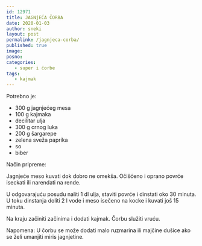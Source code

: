 ```yaml
---
id: 12971
title: JAGNjEĆA ČORBA
date: 2020-01-03
author: sneki
layout: post
permalink: /jagnjeca-corba/
published: true
image: 
posno: 
categories:
   - super i čorbe
tags:
   - kajmak
---
```

Potrebno je:

* 300 g jagnjećeg mesa 
* 100 g kajmaka
* decilitar ulja
* 300 g crnog luka 
* 200 g šargarepe 
* zelena sveža paprika 
* so 
* biber

Način pripreme:

Jagnjeće meso kuvati dok dobro ne omekša. Očišćeno i oprano povrće iseckati ili narendati na rende. 

U odgovarajuću posudu naliti 1 dl ulja, staviti povrće i dinstati oko 30 minuta. U toku dinstanja doliti 2 l vode i meso isečeno na kocke i kuvati još 15 minuta. 

Na kraju začiniti začinima i dodati kajmak. Čorbu služiti vruću.

Napomena: U čorbu se može dodati malo ruzmarina ili majčine dušice ako se želi umanjiti miris jagnjetine.
  

